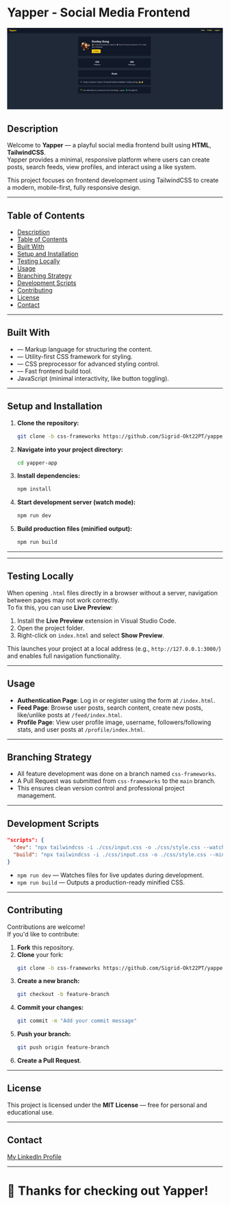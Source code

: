 # Yapper - Social Media Frontend
![Screenshot](screenshot-profile-yapper.png)



## Description

Welcome to **Yapper** — a playful social media frontend built using **HTML**, **TailwindCSS**.\
Yapper provides a minimal, responsive platform where users can create posts, search feeds, view profiles, and interact using a like system.

This project focuses on frontend development using TailwindCSS to create a modern, mobile-first, fully responsive design.

---

## Table of Contents

- [Description](#description)
- [Table of Contents](#table-of-contents)
- [Built With](#built-with)
- [Setup and Installation](#setup-and-installation)
- [Testing Locally](#testing-locally)
- [Usage](#usage)
- [Branching Strategy](#branching-strategy)
- [Development Scripts](#development-scripts)
- [Contributing](#contributing)
- [License](#license)
- [Contact](#contact)

---

## Built With

- &#x20;— Markup language for structuring the content.
- &#x20;— Utility-first CSS framework for styling.
- &#x20;— CSS preprocessor for advanced styling control.
- &#x20;— Fast frontend build tool.
- JavaScript (minimal interactivity, like button toggling).

---

## Setup and Installation

1. **Clone the repository:**

   ```bash
   git clone -b css-frameworks https://github.com/Sigrid-Okt22PT/yapper-app.git
   ```

2. **Navigate into your project directory:**

   ```bash
   cd yapper-app
   ```

3. **Install dependencies:**

   ```bash
   npm install
   ```

4. **Start development server (watch mode):**

   ```bash
   npm run dev
   ```

5. **Build production files (minified output):**

   ```bash
   npm run build
   ```

---
---

## Testing Locally

When opening `.html` files directly in a browser without a server, navigation between pages may not work correctly.  
To fix this, you can use **Live Preview**:

1. Install the **Live Preview** extension in Visual Studio Code.
2. Open the project folder.
3. Right-click on `index.html` and select **Show Preview**.

This launches your project at a local address (e.g., `http://127.0.0.1:3000/`) and enables full navigation functionality.

---

## Usage

- **Authentication Page**: Log in or register using the form at `/index.html`.
- **Feed Page**: Browse user posts, search content, create new posts, like/unlike posts at `/feed/index.html`.
- **Profile Page**: View user profile image, username, followers/following stats, and user posts at `/profile/index.html`.

---

## Branching Strategy

- All feature development was done on a branch named `css-frameworks`.
- A Pull Request was submitted from `css-frameworks` to the `main` branch.
- This ensures clean version control and professional project management.

---

## Development Scripts

```json
"scripts": {
  "dev": "npx tailwindcss -i ./css/input.css -o ./css/style.css --watch",
  "build": "npx tailwindcss -i ./css/input.css -o ./css/style.css --minify"
}
```

- `npm run dev` — Watches files for live updates during development.
- `npm run build` — Outputs a production-ready minified CSS.

---

## Contributing

Contributions are welcome!\
If you'd like to contribute:

1. **Fork** this repository.
2. **Clone** your fork:
   ```bash
   git clone -b css-frameworks https://github.com/Sigrid-Okt22PT/yapper-app.git
   ```
3. **Create a new branch:**
   ```bash
   git checkout -b feature-branch
   ```
4. **Commit your changes:**
   ```bash
   git commit -m "Add your commit message"
   ```
5. **Push your branch:**
   ```bash
   git push origin feature-branch
   ```
6. **Create a Pull Request**.

---

## License

This project is licensed under the **MIT License** — free for personal and educational use.

---

## Contact

[My LinkedIn Profile](https://www.linkedin.com/in/sigrid-johanne-husev%C3%A5g-132513a5/)

---

# 🎉 Thanks for checking out Yapper!

